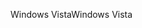 <span data-ttu-id="8dbd3-101">Windows Vista</span><span class="sxs-lookup"><span data-stu-id="8dbd3-101">Windows Vista</span></span>